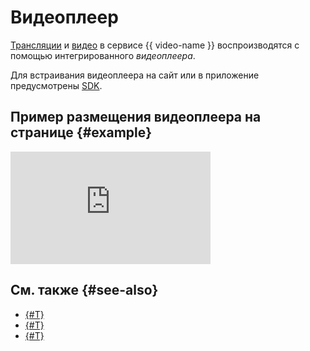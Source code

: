 # Видеоплеер

[Трансляции](./streams.md) и [видео](./videos.md) в сервисе {{ video-name }} воспроизводятся с помощью интегрированного _видеоплеера_.

Для встраивания видеоплеера на сайт или в приложение предусмотрены [SDK](../sdk/index.md).

## Пример размещения видеоплеера на странице {#example}

<iframe
    frameborder="0"
    width="320"
    height="180"
    scrolling="no"
    allowfullscreen
    allow="autoplay; fullscreen; encrypted-media; accelerometer; gyroscope; picture-in-picture; clipboard-write; web-share"
    src="https://runtime.video.cloud.yandex.net/player/video/vplvmyqsxi7dlwndvb4y?autoplay=1&mute=true"
></iframe>

## См. также {#see-also}
* [{#T}](../operations/video/get-link.md)
* [{#T}](../operations/streams/get-link.md)
* [{#T}](../operations/player-control.md)
